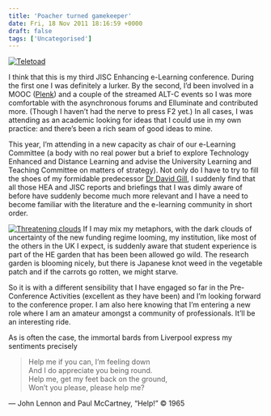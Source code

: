 ```yaml
---
title: 'Poacher turned gamekeeper'
date: Fri, 18 Nov 2011 18:16:59 +0000
draft: false
tags: ['Uncategorised']
---
```


[![Teletoad](http://farm5.static.flickr.com/4144/4984339812_6920eb2740.jpg)](http://www.flickr.com/photos/cpjobling/4984339812/ "Teletoad by Chris P Jobling, on Flickr")

I think that this is my third JISC Enhancing e-Learning conference. During the first one I was definitely a lurker. By the second, I’d been involved in a MOOC ([Plenk](http://connect.downes.ca/ "Personal Learning Environments, Networks and Knowledge")) and a couple of the streamed ALT-C events so I was more comfortable with the asynchronous forums and Elluminate and contributed more. (Though I haven’t had the nerve to press F2 yet.) In all cases, I was attending as an academic looking for ideas that I could use in my own practice: and there’s been a rich seam of good ideas to mine.

This year, I’m attending in a new capacity as chair of our e-Learning Committee (a body with no real power but a brief to explore Technology Enhanced and Distance Learning and advise the University Learning and Teaching Committee on matters of strategy). Not only do I have to try to fill the shoes of my formidable predecessor [Dr David Gill](http://lootingmatters.blogspot.com/ "Looting Matters -- Dr David Gill's blog."), I suddenly find that all those HEA and JISC reports and briefings that I was dimly aware of before have suddenly become much more relevant and I have a need to become familiar with the literature and the e-learning community in short order.

[![Threatening clouds](http://farm5.static.flickr.com/4152/5047344795_ea0e0e4834.jpg)](http://www.flickr.com/photos/cpjobling/5047344795/ "Threatening clouds by Chris P Jobling, on Flickr") If I may mix my metaphors, with the dark clouds of uncertainty of the new funding regime looming, my institution, like most of the others in the UK I expect, is suddenly aware that student experience is part of the HE garden that has been been allowed go wild. The research garden is blooming nicely, but there is Japanese knot weed in the vegetable patch and if the carrots go rotten, we might starve.

So it is with a different sensibility that I have engaged so far in the Pre-Conference Activities (excellent as they have been) and I’m looking forward to the conference proper. I am also here knowing that I’m entering a new role where I am an amateur amongst a community of professionals. It’ll be an interesting ride.

As is often the case, the immortal bards from Liverpool express my sentiments precisely

> Help me if you can, I’m feeling down  
> And I do appreciate you being round.  
> Help me, get my feet back on the ground,  
> Won’t you please, please help me?

— John Lennon and Paul McCartney, “Help!” © 1965